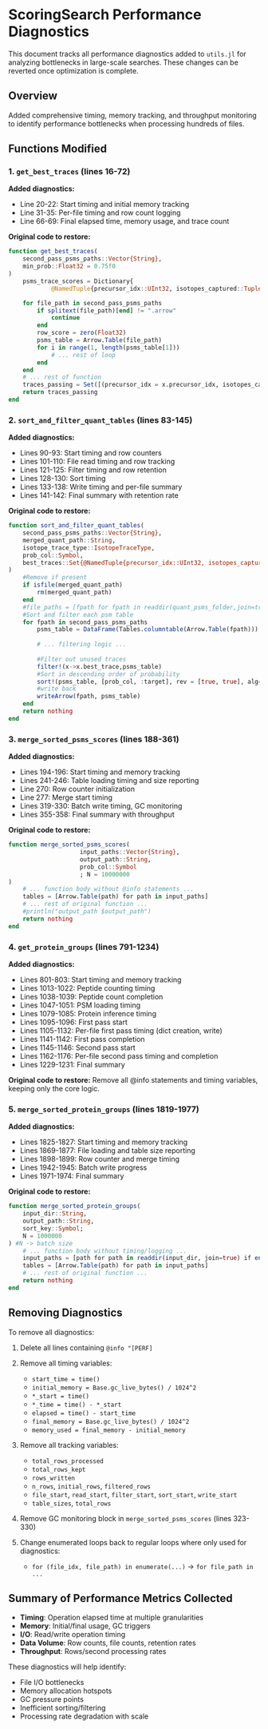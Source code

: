 # ScoringSearch Performance Diagnostics

This document tracks all performance diagnostics added to `utils.jl` for analyzing bottlenecks in large-scale searches. These changes can be reverted once optimization is complete.

## Overview

Added comprehensive timing, memory tracking, and throughput monitoring to identify performance bottlenecks when processing hundreds of files.

## Functions Modified

### 1. `get_best_traces` (lines 16-72)

**Added diagnostics:**
- Line 20-22: Start timing and initial memory tracking
- Line 31-35: Per-file timing and row count logging
- Line 66-69: Final elapsed time, memory usage, and trace count

**Original code to restore:**
```julia
function get_best_traces(
    second_pass_psms_paths::Vector{String},
    min_prob::Float32 = 0.75f0
)
    psms_trace_scores = Dictionary{
            @NamedTuple{precursor_idx::UInt32, isotopes_captured::Tuple{Int8, Int8}}, Float32}()

    for file_path in second_pass_psms_paths
        if splitext(file_path)[end] != ".arrow"
            continue
        end
        row_score = zero(Float32)
        psms_table = Arrow.Table(file_path)
        for i in range(1, length(psms_table[1]))
            # ... rest of loop
        end
    end
    # ... rest of function
    traces_passing = Set([(precursor_idx = x.precursor_idx, isotopes_captured = x.isotopes_captured) for x in eachrow(psms_trace_df)]);
    return traces_passing
end
```

### 2. `sort_and_filter_quant_tables` (lines 83-145)

**Added diagnostics:**
- Lines 90-93: Start timing and row counters
- Lines 101-110: File read timing and row tracking
- Lines 121-125: Filter timing and row retention
- Lines 128-130: Sort timing
- Lines 133-138: Write timing and per-file summary
- Lines 141-142: Final summary with retention rate

**Original code to restore:**
```julia
function sort_and_filter_quant_tables(
    second_pass_psms_paths::Vector{String},
    merged_quant_path::String,
    isotope_trace_type::IsotopeTraceType,
    prob_col::Symbol,
    best_traces::Set{@NamedTuple{precursor_idx::UInt32, isotopes_captured::Tuple{Int8, Int8}}}
)
    #Remove if present 
    if isfile(merged_quant_path)
        rm(merged_quant_path)
    end
    #file_paths = [fpath for fpath in readdir(quant_psms_folder,join=true) if endswith(fpath,".arrow")]
    #Sort and filter each psm table 
    for fpath in second_pass_psms_paths
        psms_table = DataFrame(Tables.columntable(Arrow.Table(fpath)))
        
        # ... filtering logic ...
        
        #Filter out unused traces 
        filter!(x->x.best_trace,psms_table)
        #Sort in descending order of probability
        sort!(psms_table, [prob_col, :target], rev = [true, true], alg=QuickSort)
        #write back
        writeArrow(fpath, psms_table)
    end
    return nothing
end
```

### 3. `merge_sorted_psms_scores` (lines 188-361)

**Added diagnostics:**
- Lines 194-196: Start timing and memory tracking
- Lines 241-246: Table loading timing and size reporting
- Line 270: Row counter initialization
- Line 277: Merge start timing
- Lines 319-330: Batch write timing, GC monitoring
- Lines 355-358: Final summary with throughput

**Original code to restore:**
```julia
function merge_sorted_psms_scores(
                    input_paths::Vector{String}, 
                    output_path::String,
                    prob_col::Symbol
                    ; N = 10000000
)
    # ... function body without @info statements ...
    tables = [Arrow.Table(path) for path in input_paths]
    # ... rest of original function ...
    #println("output_path $output_path")
    return nothing
end
```

### 4. `get_protein_groups` (lines 791-1234)

**Added diagnostics:**
- Lines 801-803: Start timing and memory tracking
- Lines 1013-1022: Peptide counting timing
- Lines 1038-1039: Peptide count completion
- Lines 1047-1051: PSM loading timing
- Lines 1079-1085: Protein inference timing
- Lines 1095-1096: First pass start
- Lines 1105-1132: Per-file first pass timing (dict creation, write)
- Lines 1141-1142: First pass completion
- Lines 1145-1146: Second pass start
- Lines 1162-1176: Per-file second pass timing and completion
- Lines 1229-1231: Final summary

**Original code to restore:**
Remove all @info statements and timing variables, keeping only the core logic.

### 5. `merge_sorted_protein_groups` (lines 1819-1977)

**Added diagnostics:**
- Lines 1825-1827: Start timing and memory tracking
- Lines 1869-1877: File loading and table size reporting  
- Lines 1898-1899: Row counter and merge timing
- Lines 1942-1945: Batch write progress
- Lines 1971-1974: Final summary

**Original code to restore:**
```julia
function merge_sorted_protein_groups(
    input_dir::String, 
    output_path::String,
    sort_key::Symbol;
    N = 1000000 
) #N -> batch size 
    # ... function body without timing/logging ...
    input_paths = [path for path in readdir(input_dir, join=true) if endswith(path, ".arrow")]
    tables = [Arrow.Table(path) for path in input_paths]
    # ... rest of original function ...
    return nothing
end
```

## Removing Diagnostics

To remove all diagnostics:

1. Delete all lines containing `@info "[PERF]`
2. Remove all timing variables:
   - `start_time = time()`
   - `initial_memory = Base.gc_live_bytes() / 1024^2`
   - `*_start = time()`
   - `*_time = time() - *_start`
   - `elapsed = time() - start_time`
   - `final_memory = Base.gc_live_bytes() / 1024^2`
   - `memory_used = final_memory - initial_memory`

3. Remove all tracking variables:
   - `total_rows_processed`
   - `total_rows_kept`
   - `rows_written`
   - `n_rows`, `initial_rows`, `filtered_rows`
   - `file_start`, `read_start`, `filter_start`, `sort_start`, `write_start`
   - `table_sizes`, `total_rows`

4. Remove GC monitoring block in `merge_sorted_psms_scores` (lines 323-330)

5. Change enumerated loops back to regular loops where only used for diagnostics:
   - `for (file_idx, file_path) in enumerate(...)` → `for file_path in ...`

## Summary of Performance Metrics Collected

- **Timing**: Operation elapsed time at multiple granularities
- **Memory**: Initial/final usage, GC triggers
- **I/O**: Read/write operation timing
- **Data Volume**: Row counts, file counts, retention rates
- **Throughput**: Rows/second processing rates

These diagnostics will help identify:
- File I/O bottlenecks
- Memory allocation hotspots
- GC pressure points
- Inefficient sorting/filtering
- Processing rate degradation with scale